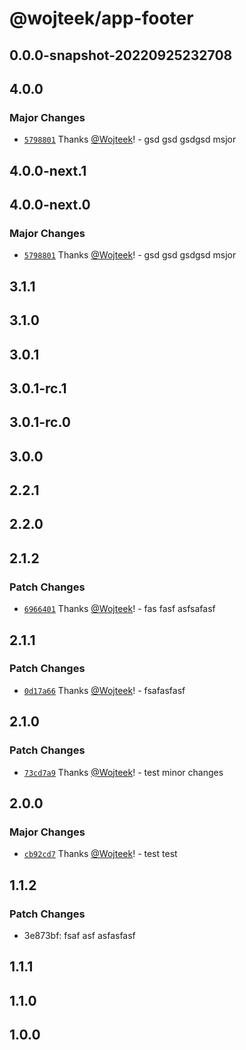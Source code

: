 # @wojteek/app-footer

## 0.0.0-snapshot-20220925232708

## 4.0.0

### Major Changes

- [`5798801`](https://github.com/Wojteek/test-gh-registry/commit/5798801626ab4625c1492b43400a0af85b3f7536) Thanks [@Wojteek](https://github.com/Wojteek)! - gsd gsd gsdgsd msjor

## 4.0.0-next.1

## 4.0.0-next.0

### Major Changes

- [`5798801`](https://github.com/Wojteek/test-gh-registry/commit/5798801626ab4625c1492b43400a0af85b3f7536) Thanks [@Wojteek](https://github.com/Wojteek)! - gsd gsd gsdgsd msjor

## 3.1.1

## 3.1.0

## 3.0.1

## 3.0.1-rc.1

## 3.0.1-rc.0

## 3.0.0

## 2.2.1

## 2.2.0

## 2.1.2

### Patch Changes

- [`6966401`](https://github.com/Wojteek/test-gh-registry/commit/69664010c0b30429c32ced475a06f802d9c85536) Thanks [@Wojteek](https://github.com/Wojteek)! - fas fasf asfsafasf

## 2.1.1

### Patch Changes

- [`0d17a66`](https://github.com/Wojteek/test-gh-registry/commit/0d17a6662c20a0b0751fcdbe2d9d9d9d80722201) Thanks [@Wojteek](https://github.com/Wojteek)! - fsafasfasf

## 2.1.0

### Patch Changes

- [`73cd7a9`](https://github.com/Wojteek/test-gh-registry/commit/73cd7a92e97b8cb8d588b5d332de95849d4a117c) Thanks [@Wojteek](https://github.com/Wojteek)! - test minor changes

## 2.0.0

### Major Changes

- [`cb92cd7`](https://github.com/Wojteek/test-gh-registry/commit/cb92cd725afa3d226bc6f314f9a0b1f50e4eec31) Thanks [@Wojteek](https://github.com/Wojteek)! - test test

## 1.1.2

### Patch Changes

- 3e873bf: fsaf asf asfasfasf

## 1.1.1

## 1.1.0

## 1.0.0
